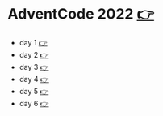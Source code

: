 # AdventCode 2022 [👉](https://adventofcode.com/2022/)

- day 1 [👉](rust/day1/README.md)
- day 2 [👉](go/day2/README.md)
- day 3 [👉](ruby/day3/README.md)
- day 4 [👉](ruby/day4/README.md)
- day 5 [👉](ruby/day5/README.md)
- day 6 [👉](ruby/day6/README.md)
